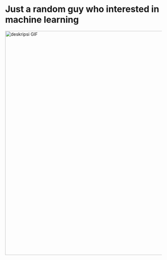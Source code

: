 **<h1>Just a random guy who interested in machine learning</h1>**
  
<p align="left">
  <img src="https://media1.tenor.com/m/9C-wnbKI-IQAAAAd/death-note.gif" width="720" alt="deskripsi GIF">
</p>

